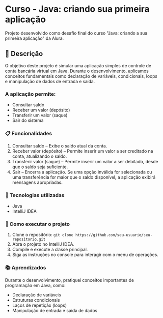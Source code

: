 # Curso - Java: criando sua primeira aplicação

Projeto desenvolvido como desafio final do curso "Java: criando a sua primeira aplicação" da Alura.

## 📝 Descrição
O objetivo deste projeto é simular uma aplicação simples de controle de conta bancária virtual em Java. Durante o desenvolvimento, aplicamos conceitos fundamentais como declaração de variáveis, condicionais, loops e manipulação de dados de entrada e saída.

### A aplicação permite:
- Consultar saldo
- Receber um valor (depósito)
- Transferir um valor (saque)
- Sair do sistema

### 📋 Funcionalidades
1. Consultar saldo – Exibe o saldo atual da conta.
2. Receber valor (depósito) – Permite inserir um valor a ser creditado na conta, atualizando o saldo.
3. Transferir valor (saque) – Permite inserir um valor a ser debitado, desde que o saldo seja suficiente.
4. Sair – Encerra a aplicação.
Se uma opção inválida for selecionada ou uma transferência for maior que o saldo disponível, a aplicação exibirá mensagens apropriadas.

### 🔧 Tecnologias utilizadas
- Java
- IntelliJ IDEA

### 🚀 Como executar o projeto
1. Clone o repositório:
```git clone https://github.com/seu-usuario/seu-repositorio.git```
2. Abra o projeto no IntelliJ IDEA.
3. Compile e execute a classe principal.
4. Siga as instruções no console para interagir com o menu de operações.

### 📚 Aprendizados
Durante o desenvolvimento, pratiquei conceitos importantes de programação em Java, como:
- Declaração de variáveis
- Estruturas condicionais
- Laços de repetição (loops)
- Manipulação de entrada e saída de dados
